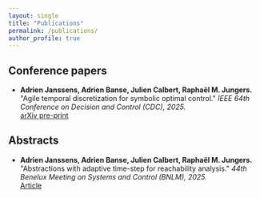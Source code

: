 ```yaml
---
layout: single
title: "Publications"
permalink: /publications/
author_profile: true
---
```


## Conference papers

- **Adrien Janssens, Adrien Banse, Julien Calbert, Raphaël M. Jungers.** "Agile temporal discretization for symbolic optimal control." *IEEE 64th Conference on Decision and Control (CDC), 2025.*  
<a class="button-arxiv" href="https://arxiv.org/abs/2504.03741" target="_blank">arXiv pre-print</a>

## Abstracts

- **Adrien Janssens, Adrien Banse, Julien Calbert, Raphaël M. Jungers.** "Abstractions with adaptive time-step for reachability analysis." *44th Benelux Meeting on Systems and Control (BNLM), 2025.*  
<a class="button-pdf" href="https://www.beneluxmeeting.nl/2025/uploads/papers/bmsc2025_316.pdf" target="_blank">Article</a>
